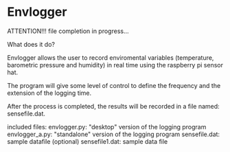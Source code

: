 # Envlogger


ATTENTION!!!
file completion in progress... 


What does it do?

Envlogger allows the user to record enviromental variables (temperature, barometric pressure and humidity) in real time using the raspberry pi sensor hat.

The program will give some level of control to define the frequency and the extension of the logging time.

After the process is completed, the results will be recorded in a file named: sensefile.dat.

included files:
envlogger.py: "desktop" version of the logging program
envlogger_a.py: "standalone" version of the logging program
sensefile.dat: sample datafile (optional)
sensefile1.dat: sample data file

